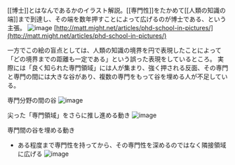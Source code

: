 
[[博士]]とはなんであるかのイラスト解説。[[専門性]]をたかめて[[人類の知識の端]]まで到達し、その端を数年押すことによって広げるのが博士である、という主張。
![image](https://gyazo.com/67c777809c8989347734fbc30a05ed79/thumb/1000)
[http://matt.might.net/articles/phd-school-in-pictures/](http://matt.might.net/articles/phd-school-in-pictures/)

一方でこの絵の盲点としては、人類の知識の境界を円で表現したことによって「どの境界までの距離も一定である」という誤った表現をしているところ。
実際には「良く知られた専門領域」には人が集まり、強く押される反面、その専門と専門の間には大きな谷があり、複数の専門をもって谷を埋める人が不足している。

専門分野の間の谷
![image](https://gyazo.com/8fec718bace3b085b1735cc12864b060/thumb/1000)

尖った「専門領域」をさらに推し進める動き
![image](https://gyazo.com/d0444ea03a0d7bb39ab8c2a8e6defd31/thumb/1000)

専門間の谷を埋める動き
- ある程度まで専門性を持ってから、その専門性を深めるのではなく隣接領域に広げる
![image](https://gyazo.com/a58bcbe3fe4745e478d801cdf4b8489e/thumb/1000)